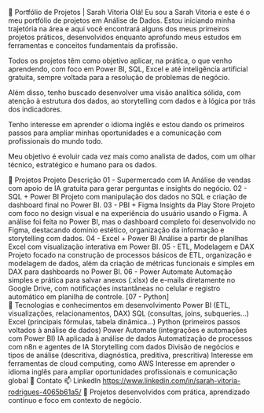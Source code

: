 💼 Portfólio de Projetos | Sarah Vitoria
Olá! Eu sou a Sarah Vitoria e este é o meu portfólio de projetos em Análise de Dados.
Estou iniciando minha trajetória na área e aqui você encontrará alguns dos meus primeiros projetos práticos, desenvolvidos enquanto aprofundo meus estudos em ferramentas e conceitos fundamentais da profissão.

Todos os projetos têm como objetivo aplicar, na prática, o que venho aprendendo, com foco em Power BI, SQL, Excel e até inteligência artificial gratuita, sempre voltada para a resolução de problemas de negócio.

Além disso, tenho buscado desenvolver uma visão analítica sólida, com atenção à estrutura dos dados, ao storytelling com dados e à lógica por trás dos indicadores.

Tenho interesse em aprender o idioma inglês e estou dando os primeiros passos para ampliar minhas oportunidades e a comunicação com profissionais do mundo todo.

Meu objetivo é evoluir cada vez mais como analista de dados, com um olhar técnico, estratégico e humano para os dados.

📁 Projetos
Projeto	Descrição
01 - Supermercado com IA	Análise de vendas com apoio de IA gratuita para gerar perguntas e insights do negócio.
02 - SQL + Power BI	Projeto com manipulação dos dados no SQL e criação de dashboard final no Power BI.
03 - PBI + Figma Insights da Play Store	Projeto com foco no design visual e na experiência do usuário usando o Figma. A análise foi feita no Power BI, mas o dashboard completo foi desenvolvido no Figma, destacando domínio estético, organização da informação e storytelling com dados.
04 - Excel + Power BI	Análise a partir de planilhas Excel com visualização interativa em Power BI.
05 - ETL, Modelagem e DAX	Projeto focado na construção de processos básicos de ETL, organização e modelagem de dados, além da criação de métricas funcionais e simples em DAX para dashboards no Power BI.
06 - Power Automate	Automação simples e prática para salvar anexos (.xlsx) de e-mails diretamente no Google Drive, com notificações instantâneas no celular e registro automático em planilha de controle.
[07 - Python]	
🔧 Tecnologias e conhecimentos em desenvolvimento
Power BI (ETL, visualizações, relacionamentos, DAX)
SQL (consultas, joins, subqueries...)
Excel (principais fórmulas, tabela dinâmica...)
Python (primeiros passos voltados à análise de dados)
Power Automate (integrações e automações com Power BI)
IA aplicada à análise de dados
Automatização de processos com n8n e agentes de IA
Storytelling com dados
Divisão de negócios e tipos de análise (descritiva, diagnóstica, preditiva, prescritiva)
Interesse em ferramentas de cloud computing, como AWS
Interesse em aprender o idioma inglês para ampliar oportunidades profissionais e comunicação global
🤝 Contato
📫 LinkedIn https://www.linkedin.com/in/sarah-vitoria-rodrigues-4065b61a5/
🧠 Projetos desenvolvidos com prática, aprendizado contínuo e foco em contexto de negócio.
